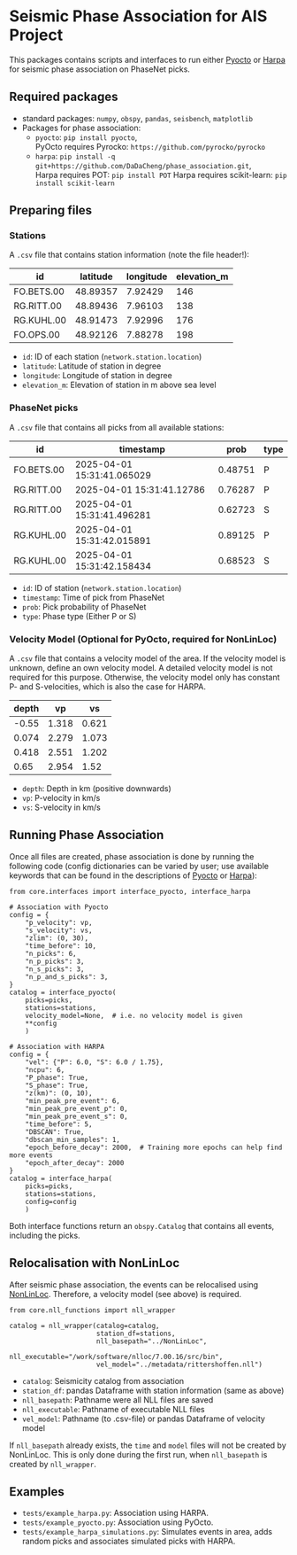 # Seismic Phase Association for AIS Project

This packages contains scripts and interfaces to run either [Pyocto](https://github.com/yetinam/pyocto) 
or [Harpa](https://github.com/DaDaCheng/phase_association/tree/main) for seismic phase association on PhaseNet picks.

## Required packages
* standard packages: `numpy`, `obspy`, `pandas`, `seisbench`, `matplotlib`
* Packages for phase association:
  - `pyocto`: `pip install pyocto`,  
     PyOcto requires Pyrocko: `https://github.com/pyrocko/pyrocko` 
  - `harpa`: `pip install -q git+https://github.com/DaDaCheng/phase_association.git`,   
     Harpa requires POT: `pip install POT`
     Harpa requires scikit-learn: `pip install scikit-learn`

## Preparing files
### Stations
A `.csv` file that contains station information (note the file header!):  

| id         | latitude | longitude | elevation_m |  
|------------|----------|-----------|-------------|  
| FO.BETS.00 | 48.89357 | 7.92429   | 146         |  
| RG.RITT.00 | 48.89436 | 7.96103   | 138         |
| RG.KUHL.00 | 48.91473 | 7.92996   | 176         |
| FO.OPS.00  | 48.92126 | 7.88278   | 198         |

- `id`: ID of each station (`network.station.location`)
- `latitude`: Latitude of station in degree
- `longitude`: Longitude of station in degree
- `elevation_m`: Elevation of station in m above sea level

### PhaseNet picks
A `.csv` file that contains all picks from all available stations:

| id         | timestamp                  | prob    | type |
|------------|----------------------------|---------|------|
| FO.BETS.00 | 2025-04-01 15:31:41.065029 | 0.48751 | P    |
| RG.RITT.00 | 2025-04-01 15:31:41.12786  | 0.76287 | P    |
| RG.RITT.00 | 2025-04-01 15:31:41.496281 | 0.62723 | S    |
| RG.KUHL.00 | 2025-04-01 15:31:42.015891 | 0.89125 | P    |
| RG.KUHL.00 | 2025-04-01 15:31:42.158434 | 0.68523 | S    |

- `id`: ID of station (`network.station.location`)
- `timestamp`: Time of pick from PhaseNet
- `prob`: Pick probability of PhaseNet
- `type`: Phase type (Either P or S)

### Velocity Model (Optional for PyOcto, required for NonLinLoc)
A `.csv` file that contains a velocity model of the area. If the velocity model is unknown, 
define an own velocity model. A detailed velocity model is not required for this purpose.
Otherwise, the velocity model only has constant P- and S-velocities, which is also the case
for HARPA.

| depth  | vp    | vs    |
|--------|-------|-------|
| -0.55  | 1.318 | 0.621 |
| 0.074  | 2.279 | 1.073 |
| 0.418  | 2.551 | 1.202 |
| 0.65   | 2.954 | 1.52  |

- `depth`: Depth in km (positive downwards)
- `vp`: P-velocity in km/s
- `vs`: S-velocity in km/s

## Running Phase Association
Once all files are created, phase association is done by running the following code
(config dictionaries can be varied by user; use available keywords that can be found in
the descriptions of [Pyocto](https://github.com/yetinam/pyocto) 
or [Harpa](https://github.com/DaDaCheng/phase_association/tree/main)):
```
from core.interfaces import interface_pyocto, interface_harpa

# Association with Pyocto
config = {
    "p_velocity": vp,
    "s_velocity": vs,
    "zlim": (0, 30),
    "time_before": 10,
    "n_picks": 6,
    "n_p_picks": 3,
    "n_s_picks": 3,
    "n_p_and_s_picks": 3,
}
catalog = interface_pyocto(
    picks=picks,
    stations=stations,
    velocity_model=None,  # i.e. no velocity model is given
    **config
    )

# Association with HARPA
config = {
    "vel": {"P": 6.0, "S": 6.0 / 1.75},
    "ncpu": 6,
    "P_phase": True,
    "S_phase": True,
    "z(km)": (0, 10),
    "min_peak_pre_event": 6,
    "min_peak_pre_event_p": 0,
    "min_peak_pre_event_s": 0,
    "time_before": 5,
    "DBSCAN": True,
    "dbscan_min_samples": 1,
    "epoch_before_decay": 2000,  # Training more epochs can help find more events
    "epoch_after_decay": 2000
}
catalog = interface_harpa(
    picks=picks,
    stations=stations,
    config=config
    )
```

Both interface functions return an `obspy.Catalog` that contains all events, including 
the picks.

## Relocalisation with NonLinLoc
After seismic phase association, the events can be relocalised using [NonLinLoc](http://alomax.free.fr/nlloc/).
Therefore, a velocity model (see above) is required.

```
from core.nll_functions import nll_wrapper

catalog = nll_wrapper(catalog=catalog,
                      station_df=stations,
                      nll_basepath="../NonLinLoc",
                      nll_executable="/work/software/nlloc/7.00.16/src/bin",
                      vel_model="../metadata/rittershoffen.nll")
```

- `catalog`: Seismicity catalog from association
- `station_df`: pandas Dataframe with station information (same as above)
- `nll_basepath`: Pathname were all NLL files are saved
- `nll_executable`: Pathname of executable NLL files
- `vel_model`: Pathname (to .csv-file) or pandas Dataframe of velocity model

If `nll_basepath` already exists, the `time` and `model` files will not be
created by NonLinLoc. This is only done during the first run, when `nll_basepath`
is created by `nll_wrapper`.

## Examples
- `tests/example_harpa.py`: Association using HARPA.
- `tests/example_pyocto.py`: Association using PyOcto.
- `tests/example_harpa_simulations.py`: Simulates events in area, adds random picks and associates 
   simulated picks with HARPA.
